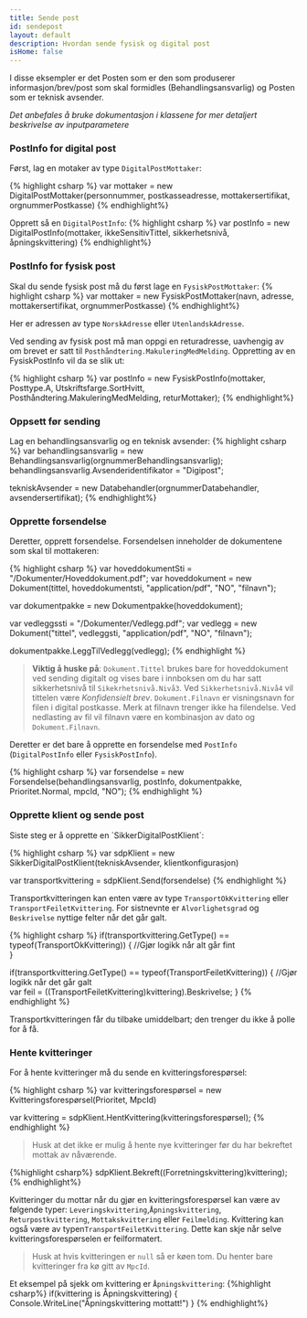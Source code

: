 ```yaml
---
title: Sende post
id: sendepost
layout: default
description: Hvordan sende fysisk og digital post
isHome: false
---
```


I disse eksempler er det Posten som er den som produserer informasjon/brev/post som skal formidles (Behandlingsansvarlig) og Posten som er teknisk avsender.

_Det anbefales å bruke dokumentasjon i klassene for mer detaljert beskrivelse av inputparametere_ 

<h3 id="postinfodigital">PostInfo for digital post</h3>

Først, lag en motaker av type `DigitalPostMottaker`:

{% highlight csharp %}
var mottaker = new DigitalPostMottaker(personnummer, postkasseadresse, mottakersertifikat, orgnummerPostkasse)
{% endhighlight%}

Opprett så en `DigitalPostInfo`:
{% highlight csharp %}
var postInfo = new DigitalPostInfo(mottaker, ikkeSensitivTittel, sikkerhetsnivå, åpningskvittering)
{% endhighlight%}

<h3 id="postinfofysisk">PostInfo for fysisk post</h3>

Skal du sende fysisk post må du først lage en `FysiskPostMottaker`:
{% highlight csharp %}
var mottaker = new FysiskPostMottaker(navn, adresse, mottakersertifikat, orgnummerPostkasse)
{% endhighlight%}

Her er adressen av type `NorskAdresse` eller `UtenlandskAdresse`.

Ved sending av fysisk post må man oppgi en returadresse, uavhengig av om brevet er satt til `Posthåndtering.MakuleringMedMelding`. Oppretting av en FysiskPostInfo vil da se slik ut:

{% highlight csharp %}
var postInfo = new FysiskPostInfo(mottaker, Posttype.A, Utskriftsfarge.SortHvitt, Posthåndtering.MakuleringMedMelding, returMottaker);
{% endhighlight%}

<h3 id="oppsettfoersending">Oppsett før sending</h3>

Lag en behandlingsansvarlig og en teknisk avsender:
{% highlight csharp %}
var behandlingsansvarlig = new Behandlingsansvarlig(orgnummerBehandlingsansvarlig);
behandlingsansvarlig.Avsenderidentifikator = "Digipost";

tekniskAvsender = new Databehandler(orgnummerDatabehandler, avsendersertifikat);
{% endhighlight%}

<h3 id="oppretteforsendelse">Opprette forsendelse</h3>
Deretter, opprett forsendelse. Forsendelsen inneholder de dokumentene som skal til mottakeren:

{% highlight csharp %}
var hoveddokumentSti = "/Dokumenter/Hoveddokument.pdf";
var hoveddokument = new Dokument(tittel, hoveddokumentsti, "application/pdf", "NO", "filnavn");

var dokumentpakke = new Dokumentpakke(hoveddokument);

var vedleggssti = "/Dokumenter/Vedlegg.pdf";
var vedlegg = new Dokument("tittel", vedleggsti, "application/pdf", "NO", "filnavn");

dokumentpakke.LeggTilVedlegg(vedlegg);
{% endhighlight %}

<blockquote>
	<b>Viktig å huske på</b>: <code>Dokument.Tittel</code> brukes bare for hoveddokument ved sending digitalt og vises bare i innboksen om du har satt sikkerhetsnivå til <code>Sikekrhetsnivå.Nivå3</code>. Ved <code>Sikkerhetsnivå.Nivå4</code> vil tittelen være <i>Konfidensielt brev</i>.
	<code>Dokument.Filnavn</code> er visningsnavn for filen i digital postkasse. Merk at filnavn trenger ikke ha filendelse. Ved nedlasting av fil vil filnavn være en kombinasjon av dato og <code>Dokument.Filnavn</code>. 
</blockquote>


Deretter er det bare å opprette en forsendelse med `PostInfo` (`DigitalPostInfo` eller `FysiskPostInfo`). 

{% highlight csharp %}
var forsendelse = new Forsendelse(behandlingsansvarlig, postInfo, dokumentpakke, Prioritet.Normal, mpcId, "NO");
{% endhighlight %}

<h3 id="opprettKlient">Opprette klient og sende post </h3>
Siste steg er å opprette en `SikkerDigitalPostKlient`:

{% highlight csharp %}
var sdpKlient = new SikkerDigitalPostKlient(tekniskAvsender, klientkonfigurasjon)

var transportkvittering = sdpKlient.Send(forsendelse)
{% endhighlight %}

Transportkvitteringen kan enten være av type `TransportOkKvittering` eller `TransportFeiletKvittering`. For sistnevnte er `Alvorlighetsgrad` og `Beskrivelse` nyttige felter når det går galt.

{% highlight csharp %}
if(transportkvittering.GetType() == typeof(TransportOkKvittering))
{
	//Gjør logikk når alt går fint	
}

if(transportkvittering.GetType() == typeof(TransportFeiletKvittering))
{
	//Gjør logikk når det går galt	
	 var feil = ((TransportFeiletKvittering)kvittering).Beskrivelse;
}
{% endhighlight %}

Transportkvitteringen får du tilbake umiddelbart; den trenger du ikke å polle for å få. 

<h3 id="henteKvitteringer"> Hente kvitteringer</h3>
For å hente kvitteringer må du sende en kvitteringsforespørsel:

{% highlight csharp %}
var kvitteringsforespørsel = new Kvitteringsforespørsel(Prioritet, MpcId)

var kvittering = sdpKlient.HentKvittering(kvitteringsforespørsel);
{% endhighlight %}

<blockquote>
Husk at det ikke er mulig å hente nye kvitteringer før du har bekreftet mottak av nåværende.
</blockquote>

{%highlight csharp%}
sdpKlient.Bekreft((Forretningskvittering)kvittering);
{% endhighlight%}

Kvitteringer du mottar når du gjør en kvitteringsforespørsel kan være av følgende typer: `Leveringskvittering`,`Åpningskvittering`, `Returpostkvittering`, `Mottakskvittering` eller `Feilmelding`. Kvittering kan også være av typen`TransportFeiletKvittering`. Dette kan skje når selve kvitteringsforespørselen er feilformatert.

<blockquote>
Husk at hvis kvitteringen er <code>null</code> så er køen tom. Du henter bare kvitteringer fra kø gitt av <code>MpcId</code>.
</blockquote>

Et eksempel på sjekk om kvittering er `Åpningskvittering`:
{%highlight csharp%}
if(kvittering is Åpningskvittering)
{
	Console.WriteLine("Åpningskvittering mottatt!")
}
{% endhighlight%}

